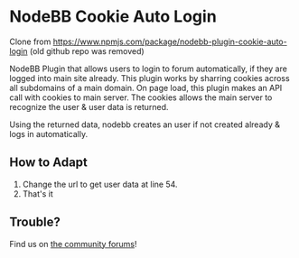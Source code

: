 # NodeBB Cookie Auto Login

Clone from <https://www.npmjs.com/package/nodebb-plugin-cookie-auto-login> (old github repo was removed)

NodeBB Plugin that allows users to login to forum automatically, if they are logged into main site already.
This plugin works by sharring cookies across all subdomains of a main domain. On page load, this plugin makes an API call with cookies to main server. The cookies allows the main server to recognize the user & user data is returned.

Using the returned data, nodebb creates an user if not created already & logs in automatically.

## How to Adapt

1. Change the url to get user data at line 54.
2. That's it

## Trouble?

Find us on [the community forums](http://community.nodebb.org)!
